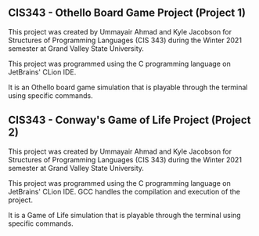 ## CIS343 - Othello Board Game Project (Project 1)
This project was created by Ummayair Ahmad and Kyle Jacobson for Structures of Programming Languages (CIS 343) during the Winter 2021 semester at Grand Valley State University.

This project was programmed using the C programming language on JetBrains' CLion IDE.

It is an Othello board game simulation that is playable through the terminal using specific commands.

## CIS343 - Conway's Game of Life Project (Project 2)
This project was created by Ummayair Ahmad and Kyle Jacobson for Structures of Programming Languages (CIS 343) during the Winter 2021 semester at Grand Valley State University.

This project was programmed using the C programming language on JetBrains' CLion IDE. GCC handles the compilation and execution of the project. 

It is a Game of Life simulation that is playable through the terminal using specific commands.
